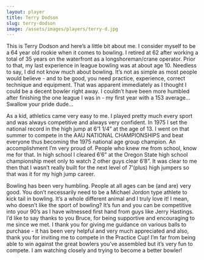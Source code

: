 ```yaml
---
layout: player
title: Terry Dodson
slug: terry-dodson
image: /assets/images/players/terry-d.jpg
---
```

This is Terry Dodson and here’s a little bit about me. I consider myself
to be a 64 year old rookie when it comes to bowling. I retired at 62 after
working a total of 35 years on the waterfront as a longshoreman/crane
operator. Prior to that, my last experience in league bowling was at about
age 10. Needless to say, I did not know much about bowling. It’s not as
simple as most people would believe - and to be good, you need practice,
experience, correct technique and equipment. That was apparent immediately
as I thought I could be a decent bowler right away. I couldn’t have been
more humbled after finishing the one league I was in - my first year with
a 153 average… Swallow your pride dude…

 As a kid, athletics came very easy to me. I played pretty much every sport and was always competitive and always very confident. In 1975 I set the national record in the high jump at 6’1 1/4” at the age of 13. I went on that summer to compete in the AAU NATIONAL CHAMPIONSHIPS and beat everyone thus becoming the 1975 national age group champion. An accomplishment I’m very proud of. People who knew me from school, know me for that. In high school I cleared 6’6” at the Oregon State high school championship meet only to watch 2 other guys clear 6’8”. It was clear to me then that I wasn’t really built for the next level of 7’(plus) high jumpers so that was it for my high jump career.

  Bowling has been very humbling. People at all ages can be (and are) very good. You don’t necessarily need to be a Michael Jordon type athlete to kick tail in bowling. It’s a whole different animal and I truly love it!  I mean, who doesn’t like the sport of bowling? It’s fun and you can be competitive into your 90’s as I have witnessed first hand from guys like Jerry Hastings. I’d like to say thanks to you Bruce, for being supportive and encouraging to me since we met. I thank you for giving me guidance on various balls to purchase - it has been very helpful and very much appreciated and also, thank you for inviting me to compete in the Practice Cup! I’m far from being able to win against the great bowlers you’ve assembled but it’s very fun to compete. I am watching closely and trying to become a better bowler!
